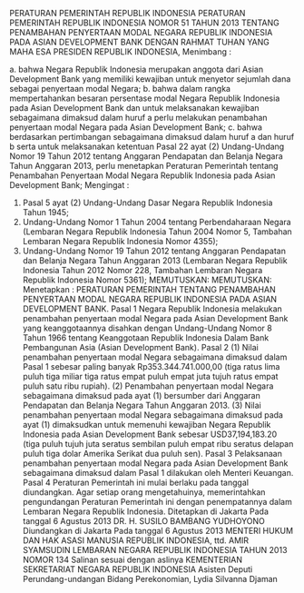  PERATURAN PEMERINTAH REPUBLIK INDONESIA PERATURAN PEMERINTAH REPUBLIK INDONESIA NOMOR 51 TAHUN 2013 TENTANG PENAMBAHAN PENYERTAAN MODAL NEGARA REPUBLIK INDONESIA PADA ASIAN DEVELOPMENT BANK
DENGAN RAHMAT TUHAN YANG MAHA ESA PRESIDEN REPUBLIK INDONESIA,
Menimbang :

a. bahwa Negara Republik Indonesia merupakan anggota dari Asian Development Bank yang memiliki kewajiban untuk menyetor sejumlah dana sebagai penyertaan modal Negara;
b. bahwa dalam rangka mempertahankan besaran persentase modal Negara Republik Indonesia pada Asian Development Bank dan untuk melaksanakan kewajiban sebagaimana dimaksud dalam huruf a perlu melakukan penambahan penyertaan modal Negara pada Asian Development Bank;
c. bahwa berdasarkan pertimbangan sebagaimana dimaksud dalam huruf a dan huruf b serta untuk melaksanakan ketentuan Pasal 22 ayat (2) Undang-Undang Nomor 19 Tahun 2012 tentang Anggaran Pendapatan dan Belanja Negara Tahun Anggaran 2013, perlu menetapkan Peraturan Pemerintah tentang Penambahan Penyertaan Modal Negara Republik Indonesia pada Asian Development Bank;
Mengingat :

1. Pasal 5 ayat (2) Undang-Undang Dasar Negara Republik Indonesia Tahun 1945;
2. Undang-Undang Nomor 1 Tahun 2004 tentang Perbendaharaan Negara (Lembaran Negara Republik Indonesia Tahun 2004 Nomor 5, Tambahan Lembaran Negara Republik Indonesia Nomor 4355);
3. Undang-Undang Nomor 19 Tahun 2012 tentang Anggaran Pendapatan dan Belanja Negara Tahun Anggaran 2013 (Lembaran Negara Republik Indonesia Tahun 2012 Nomor 228, Tambahan Lembaran Negara Republik Indonesia Nomor 5361);
MEMUTUSKAN:
MEMUTUSKAN:
 Menetapkan : PERATURAN PEMERINTAH TENTANG PENAMBAHAN PENYERTAAN MODAL NEGARA REPUBLIK INDONESIA PADA ASIAN DEVELOPMENT BANK.
Pasal 1
Negara Republik Indonesia melakukan penambahan penyertaan modal Negara pada Asian Development Bank yang keanggotaannya disahkan dengan Undang-Undang Nomor 8 Tahun 1966 tentang Keanggotaan Republik Indonesia Dalam Bank Pembangunan Asia (Asian Development Bank).
Pasal 2
(1) Nilai penambahan penyertaan modal Negara sebagaimana dimaksud dalam Pasal 1 sebesar paling banyak Rp353.344.741.000,00 (tiga ratus lima puluh tiga miliar tiga ratus empat puluh empat juta tujuh ratus empat puluh satu ribu rupiah).
(2) Penambahan penyertaan modal Negara sebagaimana dimaksud pada ayat (1) bersumber dari Anggaran Pendapatan dan Belanja Negara Tahun Anggaran 2013.
(3) Nilai penambahan penyertaan modal Negara sebagaimana dimaksud pada ayat (1) dimaksudkan untuk memenuhi kewajiban Negara Republik Indonesia pada Asian Development Bank sebesar USD37,194,183.20 (tiga puluh tujuh juta seratus sembilan puluh empat ribu seratus delapan puluh tiga dolar Amerika Serikat dua puluh sen).
Pasal 3
Pelaksanaan penambahan penyertaan modal Negara pada Asian Development Bank sebagaimana dimaksud dalam Pasal 1 dilakukan oleh Menteri Keuangan.
Pasal 4
Peraturan Pemerintah ini mulai berlaku pada tanggal diundangkan.
Agar setiap orang mengetahuinya, memerintahkan pengundangan Peraturan Pemerintah ini dengan penempatannya dalam Lembaran Negara Republik Indonesia. Ditetapkan di Jakarta Pada tanggal 6 Agustus 2013 DR. H. SUSILO BAMBANG YUDHOYONO Diundangkan di Jakarta Pada tanggal 6 Agustus 2013 MENTERI HUKUM DAN HAK ASASI MANUSIA REPUBLIK INDONESIA, ttd. AMIR SYAMSUDIN LEMBARAN NEGARA REPUBLIK INDONESIA TAHUN 2013 NOMOR 134 Salinan sesuai dengan aslinya KEMENTERIAN SEKRETARIAT NEGARA REPUBLIK INDONESIA Asisten Deputi Perundang-undangan Bidang Perekonomian, Lydia Silvanna Djaman